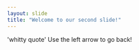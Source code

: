 ```yaml
---
layout: slide
title: "Welcome to our second slide!"
---
```

'whitty quote'
Use the left arrow to go back!
